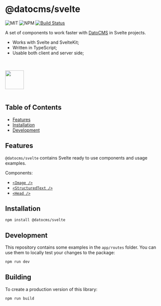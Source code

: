 # @datocms/svelte

![MIT](https://img.shields.io/npm/l/@datocms/svelte?style=for-the-badge) ![NPM](https://img.shields.io/npm/v/@datocms/svelte?style=for-the-badge) [![Build Status](https://img.shields.io/github/workflow/status/datocms/datocms-svelte/Node.js%20CI?style=for-the-badge)](https://github.com/datocms/datocms-svelte/actions/workflows/node.js.yml)

A set of components to work faster with [DatoCMS](https://www.datocms.com/) in Svelte projects.

- Works with Svelte and SvelteKit;
- Written in TypeScript;
- Usable both client and server side;

<br /><br />
<a href="https://www.datocms.com/">
<img src="https://www.datocms.com/images/full_logo.svg" height="60">
</a>
<br /><br />

## Table of Contents

- [Features](#features)
- [Installation](#installation)
- [Development](#development)

## Features

`@datocms/svelte` contains Svelte ready to use components and usage examples.

Components:

- [`<Image />`](src/components/Image)
- [`<StructuredText />`](src/components/StructuredText)
- [`<Head />`](src/components/Head)

## Installation

```
npm install @datocms/svelte
```
## Development

This repository contains some examples in the `app/routes` folder. You can use them to locally test your changes to the package:

```bash
npm run dev
```
## Building

To create a production version of this library:

```bash
npm run build
```